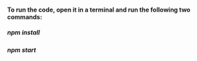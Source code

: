 #### To run the code, open it in a terminal and run the following two commands:

##### npm install
##### npm start
